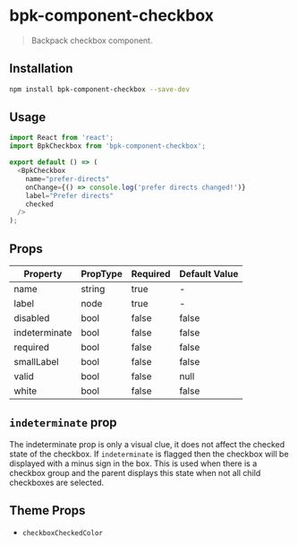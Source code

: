 # bpk-component-checkbox

> Backpack checkbox component.

## Installation

```sh
npm install bpk-component-checkbox --save-dev
```

## Usage

```js
import React from 'react';
import BpkCheckbox from 'bpk-component-checkbox';

export default () => (
  <BpkCheckbox
    name="prefer-directs"
    onChange={() => console.log('prefer directs changed!')}
    label="Prefer directs"
    checked
  />
);
```

## Props

| Property      | PropType | Required | Default Value |
| ------------- | -------- | -------- | ------------- |
| name          | string   | true     | -             |
| label         | node     | true     | -             |
| disabled      | bool     | false    | false         |
| indeterminate | bool     | false    | false         |
| required      | bool     | false    | false         |
| smallLabel    | bool     | false    | false         |
| valid         | bool     | false    | null          |
| white         | bool     | false    | false         |

## `indeterminate` prop

The indeterminate prop is only a visual clue, it does not affect the checked state of the checkbox. If `indeterminate` is flagged then the checkbox will be displayed with a minus sign in the box.  This is used when there is a checkbox group and the parent displays this state when not all child checkboxes are selected.

## Theme Props

+ `checkboxCheckedColor`
